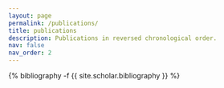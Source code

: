 ```yaml
---
layout: page
permalink: /publications/
title: publications
description: Publications in reversed chronological order.
nav: false
nav_order: 2
---
```


<!-- _pages/publications.md -->
<div class="publications">

{% bibliography -f {{ site.scholar.bibliography }} %}

</div>

